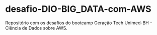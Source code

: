 # desafio-DIO-BIG_DATA-com-AWS
Repositório com os desafios do bootcamp Geração Tech Unimed-BH - Ciência de Dados sobre AWS.
